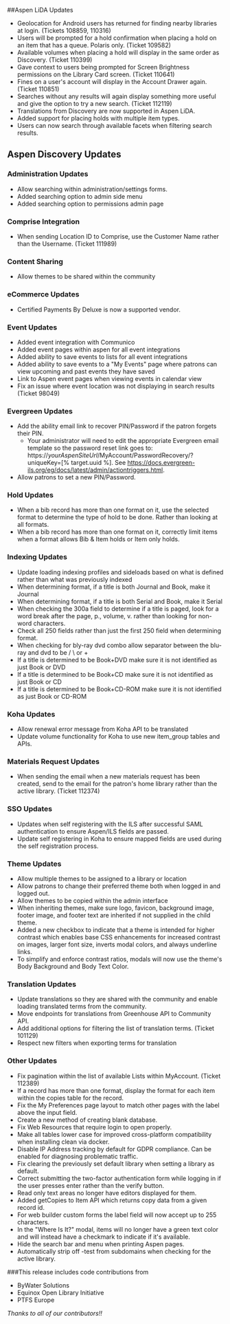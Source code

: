 ##Aspen LiDA Updates
- Geolocation for Android users has returned for finding nearby libraries at login. (Tickets 108859, 110316)
- Users will be prompted for a hold confirmation when placing a hold on an item that has a queue. Polaris only. (Ticket 109582)
- Available volumes when placing a hold will display in the same order as Discovery. (Ticket 110399)
- Gave context to users being prompted for Screen Brightness permissions on the Library Card screen. (Ticket 110641)
- Fines on a user's account will display in the Account Drawer again. (Ticket 110851)
- Searches without any results will again display something more useful and give the option to try a new search. (Ticket 112119)
- Translations from Discovery are now supported in Aspen LiDA.
- Added support for placing holds with multiple item types.
- Users can now search through available facets when filtering search results.

## Aspen Discovery Updates
### Administration Updates
- Allow searching within administration/settings forms. 
- Added searching option to admin side menu
- Added searching option to permissions admin page

### Comprise Integration
- When sending Location ID to Comprise, use the Customer Name rather than the Username. (Ticket 111989)

### Content Sharing
- Allow themes to be shared within the community

### eCommerce Updates
- Certified Payments By Deluxe is now a supported vendor.

### Event Updates
- Added event integration with Communico
- Added event pages within aspen for all event integrations
- Added ability to save events to lists for all event integrations
- Added ability to save events to a "My Events" page where patrons can view upcoming and past events they have saved
- Link to Aspen event pages when viewing events in calendar view
- Fix an issue where event location was not displaying in search results (Ticket 98049)

### Evergreen Updates
- Add the ability email link to recover PIN/Password if the patron forgets their PIN.
  - Your administrator will need to edit the appropriate Evergreen email template so the password reset link goes to: https://*yourAspenSiteUrl*/MyAccount/PasswordRecovery/?uniqueKey=[% target.uuid %]. See https://docs.evergreen-ils.org/eg/docs/latest/admin/actiontriggers.html.
- Allow patrons to set a new PIN/Password. 

### Hold Updates
- When a bib record has more than one format on it, use the selected format to determine the type of hold to be done. Rather than looking at all formats.
- When a bib record has more than one format on it, correctly limit items when a format allows Bib & Item holds or Item only holds.

### Indexing Updates
- Update loading indexing profiles and sideloads based on what is defined rather than  what was previously indexed
- When determining format, if a title is both Journal and Book, make it Journal
- When determining format, if a title is both Serial and Book, make it Serial
- When checking the 300a field to determine if a title is paged, look for a word break after the page, p., volume, v. rather than looking for non-word characters.
- Check all 250 fields rather than just the first 250 field when determining format.  
- When checking for bly-ray dvd combo allow separator between the blu-ray and dvd to be / \ or +
- If a title is determined to be Book+DVD make sure it is not identified as just Book or DVD 
- If a title is determined to be Book+CD make sure it is not identified as just Book or CD
- If a title is determined to be Book+CD-ROM make sure it is not identified as just Book or CD-ROM

### Koha Updates
- Allow renewal error message from Koha API to be translated
- Update volume functionality for Koha to use new item_group tables and APIs.

### Materials Request Updates
- When sending the email when a new materials request has been created, send to the email for the patron's home library rather than the active library. (Ticket 112374)

### SSO Updates
- Updates when self registering with the ILS after successful SAML authentication to ensure Aspen/ILS fields are passed.
- Update self registering in Koha to ensure mapped fields are used during the self registration process. 

### Theme Updates
- Allow multiple themes to be assigned to a library or location
- Allow patrons to change their preferred theme both when logged in and logged out.
- Allow themes to be copied within the admin interface
- When inheriting themes, make sure logo, favicon, background image, footer image, and footer text are inherited if not supplied in the child theme. 
- Added a new checkbox to indicate that a theme is intended for higher contrast which enables base CSS enhancements for increased contrast on images, larger font size, inverts modal colors, and always underline links.
- To simplify and enforce contrast ratios, modals will now use the theme's Body Background and Body Text Color.

### Translation Updates
- Update translations so they are shared with the community and enable loading translated terms from the community. 
- Move endpoints for translations from Greenhouse API to Community API. 
- Add additional options for filtering the list of translation terms. (Ticket 101129)
- Respect new filters when exporting terms for translation

### Other Updates
- Fix pagination within the list of available Lists within MyAccount. (Ticket 112389)
- If a record has more than one format, display the format for each item within the copies table for the record.
- Fix the My Preferences page layout to match other pages with the label above the input field. 
- Create a new method of creating blank database.
- Fix Web Resources that require login to open properly. 
- Make all tables lower case for improved cross-platform compatibility when installing clean via docker.
- Disable IP Address tracking by default for GDPR compliance. Can be enabled for diagnosing problematic traffic. 
- Fix clearing the previously set default library when setting a library as default. 
- Correct submitting the two-factor authentication form while logging in if the user presses enter rather than the verify button.
- Read only text areas no longer have editors displayed for them.
- Added getCopies to Item API which returns copy data from a given record id.
- For web builder custom forms the label field will now accept up to 255 characters.
- In the "Where Is It?" modal, items will no longer have a green text color and will instead have a checkmark to indicate if it's available.
- Hide the search bar and menu when printing Aspen pages. 
- Automatically strip off -test from subdomains when checking for the active library. 

###This release includes code contributions from
- ByWater Solutions
- Equinox Open Library Initiative
- PTFS Europe

_Thanks to all of our contributors!!_